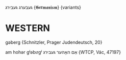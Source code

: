 געבערג
געבירג {𝕲𝖊𝖗𝖒𝖆𝖓𝖎𝖘𝖒} {variants}

WESTERN
========

gəberg {Schnitzler, Prager Judendeutsch, 20}

am hohər gʲəbɩrgʲ אַם האָהער געבירג {WTCP, Vác, 47197}